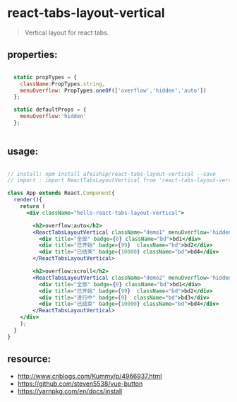 # react-tabs-layout-vertical
> Vertical layout for react tabs.


## properties:
```javascript

  static propTypes = {
    className:PropTypes.string,
    menuOverflow: PropTypes.oneOf(['overflow','hidden','auto'])
  };

  static defaultProps = {
    menuOverflow:'hidden'
  };
  
```

## usage:
```jsx

// install: npm install afeiship/react-tabs-layout-vertical --save
// import : import ReactTabsLayoutVertical from 'react-tabs-layout-vertical'

class App extends React.Component{
  render(){
    return (
      <div className="hello-react-tabs-layout-vertical">

        <h2>overflow:auto</h2>
        <ReactTabsLayoutVertical className="demo1" menuOverflow='hidden'>
          <div title="全部" badge={0} className="bd">bd1</div>
          <div title="已开始" badge={99}  className="bd">bd2</div>
          <div title="已结束" badge={10000} className="bd">bd4</div>
        </ReactTabsLayoutVertical>

        <h2>overflow:scroll</h2>
        <ReactTabsLayoutVertical className="demo2" menuOverflow='hidden'>
          <div title="全部" badge={0} className="bd">bd1</div>
          <div title="已开始" badge={99}  className="bd">bd2</div>
          <div title="进行中" badge={0}  className="bd">bd3</div>
          <div title="已结束" badge={10000} className="bd">bd4</div>
        </ReactTabsLayoutVertical>
    </div>
    );
  }
}

```



## resource:
+ http://www.cnblogs.com/Kummy/p/4966937.html
+ https://github.com/steven5538/vue-button
+ https://yarnpkg.com/en/docs/install


